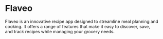 # Flaveo
Flaveo is an innovative recipe app designed to streamline meal planning and cooking. It offers a range of features that make it easy to discover, save, and track recipes while managing your grocery needs.
